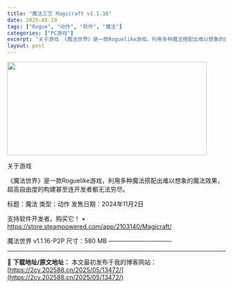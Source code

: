 ```yaml
---
title: "魔法工艺 Magicraft v1.1.16"
date: 2025-05-19
tags: ["Rogue", "动作", "软件", "魔法"]
categories: ["PC游戏"]
excerpt: "关于游戏 《魔法世界》是一款Roguelike游戏，利用多种魔法搭配出难以想象的魔法效果，超高自由度的构建甚至连开发者都无法穷尽。 标题：魔法 类型：动作 发售日期：2024年11月2日 支持软件开发者。购买它！ • https://store.steampowered.com/app/210314&hellip;"
layout: post
---
```


<img src="https://2cy.202588.cn/wp-content/uploads/2025/05/2025051914113362.webp" alt="" width="460" height="215" class="aligncenter size-full wp-image-13460" />

关于游戏

《魔法世界》是一款Roguelike游戏，利用多种魔法搭配出难以想象的魔法效果，超高自由度的构建甚至连开发者都无法穷尽。

标题：魔法
类型：动作
发售日期：2024年11月2日

支持软件开发者。购买它！
• https://store.steampowered.com/app/2103140/Magicraft/

魔法世界 v1.1.16-P2P
尺寸：580 MB
——————————- 

---
📖 **下载地址/原文地址：** 本文最初发布于我的博客网站：[https://2cy.202588.cn/2025/05/13472/](https://2cy.202588.cn/2025/05/13472/)
